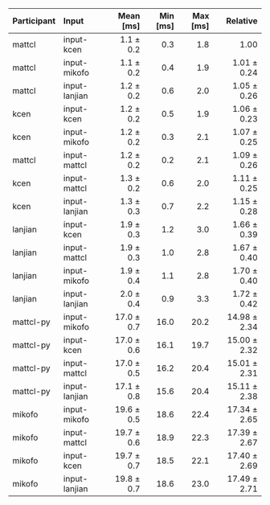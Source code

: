 | Participant | Input | Mean [ms] | Min [ms] | Max [ms] | Relative |
|:---|:---|---:|---:|---:|---:|
| mattcl | input-kcen | 1.1 ± 0.2 | 0.3 | 1.8 | 1.00 |
| mattcl | input-mikofo | 1.1 ± 0.2 | 0.4 | 1.9 | 1.01 ± 0.24 |
| mattcl | input-lanjian | 1.2 ± 0.2 | 0.6 | 2.0 | 1.05 ± 0.26 |
| kcen | input-kcen | 1.2 ± 0.2 | 0.5 | 1.9 | 1.06 ± 0.23 |
| kcen | input-mikofo | 1.2 ± 0.2 | 0.3 | 2.1 | 1.07 ± 0.25 |
| mattcl | input-mattcl | 1.2 ± 0.2 | 0.2 | 2.1 | 1.09 ± 0.26 |
| kcen | input-mattcl | 1.3 ± 0.2 | 0.6 | 2.0 | 1.11 ± 0.25 |
| kcen | input-lanjian | 1.3 ± 0.3 | 0.7 | 2.2 | 1.15 ± 0.28 |
| lanjian | input-kcen | 1.9 ± 0.3 | 1.2 | 3.0 | 1.66 ± 0.39 |
| lanjian | input-mattcl | 1.9 ± 0.3 | 1.0 | 2.8 | 1.67 ± 0.40 |
| lanjian | input-mikofo | 1.9 ± 0.4 | 1.1 | 2.8 | 1.70 ± 0.40 |
| lanjian | input-lanjian | 2.0 ± 0.4 | 0.9 | 3.3 | 1.72 ± 0.42 |
| mattcl-py | input-mikofo | 17.0 ± 0.7 | 16.0 | 20.2 | 14.98 ± 2.34 |
| mattcl-py | input-kcen | 17.0 ± 0.6 | 16.1 | 19.7 | 15.00 ± 2.32 |
| mattcl-py | input-mattcl | 17.0 ± 0.5 | 16.2 | 20.4 | 15.01 ± 2.31 |
| mattcl-py | input-lanjian | 17.1 ± 0.8 | 15.6 | 20.4 | 15.11 ± 2.38 |
| mikofo | input-mikofo | 19.6 ± 0.5 | 18.6 | 22.4 | 17.34 ± 2.65 |
| mikofo | input-mattcl | 19.7 ± 0.6 | 18.9 | 22.3 | 17.39 ± 2.67 |
| mikofo | input-kcen | 19.7 ± 0.7 | 18.5 | 22.1 | 17.40 ± 2.69 |
| mikofo | input-lanjian | 19.8 ± 0.7 | 18.6 | 23.0 | 17.49 ± 2.71 |
